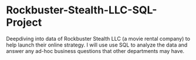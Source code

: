 # Rockbuster-Stealth-LLC-SQL-Project
Deepdiving into data of Rockbuster Stealth LLC (a movie rental company) to help launch their online strategy. I will use use SQL to analyze the data and answer any ad-hoc business questions that other departments may have.
